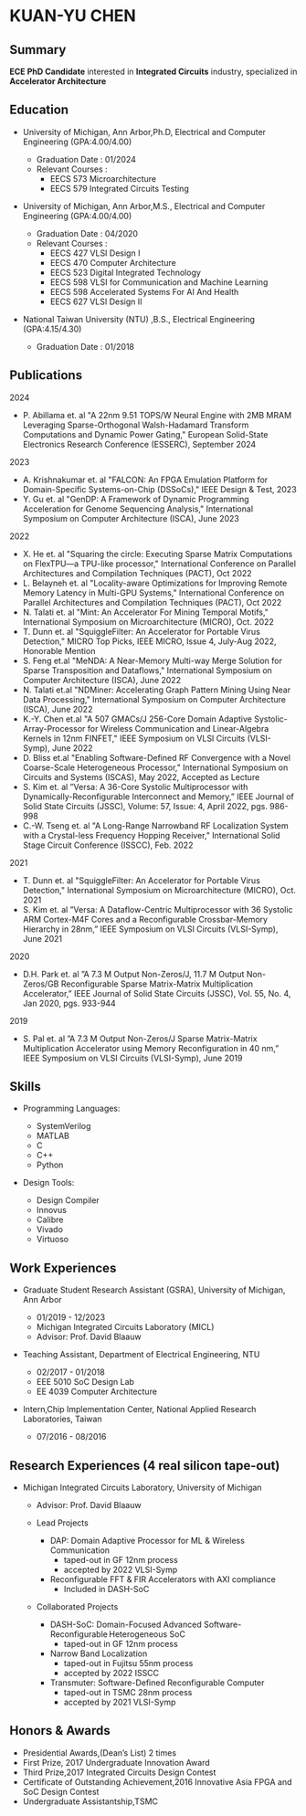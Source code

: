 # KUAN-YU CHEN

## Summary
**ECE PhD Candidate** interested in **Integrated Circuits** industry, specialized in **Accelerator Architecture** 


## Education
* University of Michigan, Ann Arbor,Ph.D, Electrical and Computer Engineering (GPA:4.00/4.00)
  * Graduation Date : 01/2024
  * Relevant Courses :  
    * EECS 573 Microarchitecture
    * EECS 579 Integrated Circuits Testing 
    
* University of Michigan, Ann Arbor,M.S., Electrical and Computer Engineering (GPA:4.00/4.00)
  * Graduation Date : 04/2020
  * Relevant Courses :   
    * EECS 427 VLSI Design I
    * EECS 470 Computer Architecture
    * EECS 523 Digital Integrated Technology
    * EECS 598 VLSI for Communication and Machine Learning
    * EECS 598 Accelerated Systems For AI And Health
    * EECS 627 VLSI Design II
* National Taiwan University (NTU) ,B.S., Electrical Engineering (GPA:4.15/4.30)
  * Graduation Date : 01/2018


## Publications
2024
* P. Abillama et. al "A 22nm 9.51 TOPS/W Neural Engine with 2MB MRAM Leveraging Sparse-Orthogonal Walsh-Hadamard Transform Computations and Dynamic Power Gating," European Solid-State Electronics Research Conference (ESSERC), September 2024

2023
* A. Krishnakumar et. al "FALCON: An FPGA Emulation Platform for Domain-Specific Systems-on-Chip (DSSoCs)," IEEE Design & Test, 2023
* Y. Gu et. al "GenDP: A Framework of Dynamic Programming Acceleration for Genome Sequencing Analysis," International Symposium on Computer Architecture (ISCA), June 2023

2022
* X. He et. al "Squaring the circle: Executing Sparse Matrix Computations on FlexTPU—a TPU-like processor," International Conference on Parallel Architectures and Compilation Techniques (PACT), Oct 2022
* L. Belayneh et. al "Locality-aware Optimizations for Improving Remote Memory Latency in Multi-GPU Systems," International Conference on Parallel Architectures and Compilation Techniques (PACT), Oct 2022
* N. Talati et. al "Mint: An Accelerator For Mining Temporal Motifs," International Symposium on Microarchitecture (MICRO), Oct. 2022
* T. Dunn et. al "SquiggleFilter: An Accelerator for Portable Virus Detection," MICRO Top Picks, IEEE MICRO, Issue 4, July-Aug 2022, Honorable Mention
* S. Feng et.al "MeNDA: A Near-Memory Multi-way Merge Solution for Sparse Transposition and Dataflows," International Symposium on Computer Architecture (ISCA), June 2022
* N. Talati et.al "NDMiner: Accelerating Graph Pattern Mining Using Near Data Processing," International Symposium on Computer Architecture (ISCA), June 2022
* K.-Y. Chen et.al "A 507 GMACs/J 256-Core Domain Adaptive Systolic-Array-Processor for Wireless Communication and Linear-Algebra Kernels in 12nm FINFET," IEEE Symposium on VLSI Circuits (VLSI-Symp), June 2022
* D. Bliss et.al "Enabling Software-Defined RF Convergence with a Novel Coarse-Scale Heterogeneous Processor," International Symposium on Circuits and Systems (ISCAS), May 2022, Accepted as Lecture
* S. Kim et. al ”Versa: A 36-Core Systolic Multiprocessor with Dynamically-Reconfigurable Interconnect and Memory,” IEEE Journal of Solid State Circuits (JSSC), Volume: 57, Issue: 4, April 2022, pgs. 986-998
* C.-W. Tseng et. al "A Long-Range Narrowband RF Localization System with a Crystal-less Frequency Hopping Receiver," International Solid Stage Circuit Conference (ISSCC), Feb. 2022

2021
* T. Dunn et. al "SquiggleFilter: An Accelerator for Portable Virus Detection," International Symposium on Microarchitecture (MICRO), Oct. 2021
* S. Kim et. al ”Versa:  A Dataflow-Centric Multiprocessor with 36 Systolic ARM Cortex-M4F Cores and a Reconfigurable Crossbar-Memory Hierarchy in 28nm,” IEEE Symposium on VLSI Circuits (VLSI-Symp), June 2021

2020
* D.H. Park et. al ”A 7.3 M Output Non-Zeros/J, 11.7 M Output Non-Zeros/GB Reconfigurable Sparse Matrix-Matrix Multiplication Accelerator,” IEEE Journal of Solid State Circuits (JSSC), Vol. 55, No. 4, Jan 2020, pgs. 933-944

2019
* S. Pal et. al ”A 7.3 M Output Non-Zeros/J Sparse Matrix-Matrix Multiplication Accelerator using Memory Reconfiguration in 40 nm,” IEEE Symposium on VLSI Circuits (VLSI-Symp), June 2019

## Skills

* Programming Languages: 
  
  * SystemVerilog
  * MATLAB
  * C
  * C++
  * Python
* Design Tools:
  
  * Design Compiler
  * Innovus
  * Calibre
  * Vivado
  * Virtuoso

## Work Experiences

* Graduate Student Research Assistant (GSRA), University of Michigan, Ann Arbor 
  * 01/2019 - 12/2023
  * Michigan Integrated Circuits Laboratory (MICL) 
  * Advisor:  Prof.  David Blaauw

* Teaching Assistant, Department of Electrical Engineering, NTU 
  * 02/2017 - 01/2018
  * EEE 5010 SoC Design Lab
  * EE 4039 Computer Architecture

* Intern,Chip Implementation Center, National Applied Research Laboratories, Taiwan
  * 07/2016 - 08/2016


## Research Experiences (4 real silicon tape-out)

* Michigan Integrated Circuits Laboratory, University of Michigan 
  * Advisor:  Prof.  David Blaauw
  * Lead Projects
    * DAP: Domain Adaptive Processor for ML & Wireless Communication 
      * taped-out in GF 12nm process
      * accepted by 2022 VLSI-Symp
    * Reconfigurable FFT & FIR Accelerators with AXI compliance 
      * Included in DASH-SoC
    
  * Collaborated Projects
    * DASH-SoC: Domain-Focused Advanced Software-Reconfigurable Heterogeneous SoC 
      * taped-out in GF 12nm process  
    * Narrow Band Localization 
      * taped-out in Fujitsu 55nm process 
      * accepted by 2022 ISSCC
    * Transmuter: Software-Defined Reconfigurable Computer 
      * taped-out in TSMC 28nm process 
      * accepted by 2021 VLSI-Symp
    
    
    


## Honors & Awards

* Presidential Awards,(Dean’s List) 2 times
* First Prize, 2017 Undergraduate Innovation Award
* Third Prize,2017 Integrated Circuits Design Contest
* Certificate of Outstanding Achievement,2016 Innovative Asia FPGA and SoC Design Contest
* Undergraduate Assistantship,TSMC 
